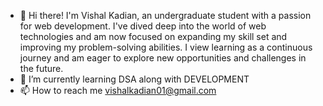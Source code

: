 - 👋 Hi there! I'm Vishal Kadian, an undergraduate student with a passion for web development. I've dived deep into the world of web technologies and am now focused on expanding my skill set and improving my problem-solving abilities. I view learning as a continuous journey and am eager to explore new opportunities and challenges in the future.
- 🌱 I’m currently learning DSA along with DEVELOPMENT
- 📫 How to reach me vishalkadian01@gmail.com


<!---
VISHAL-KADIAN/VISHAL-KADIAN is a ✨ special ✨ repository because its `README.md` (this file) appears on your GitHub profile.
You can click the Preview link to take a look at your changes.
--->
